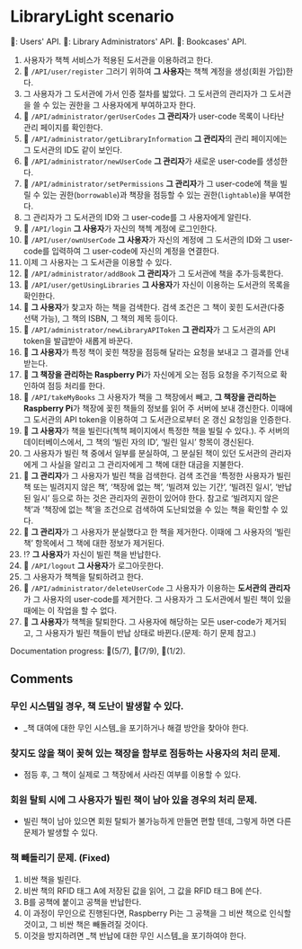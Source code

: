 # LibraryLight scenario

:small_orange_diamond:: Users' API.
:small_blue_diamond:: Library Administrators' API.
:small_red_triangle:: Bookcases' API.


1. 사용자가 책첵 서비스가 적용된 도서관을 이용하려고 한다.
2. :small_orange_diamond: `/API/user/register` 그러기 위하여 **그 사용자**는 책첵 계정을 생성(회원 가입)한다.
3. 그 사용자가 그 도서관에 가서 인증 절차를 밟았다. 그 도서관의 관리자가 그 도서관을 쓸 수 있는 권한을 그 사용자에게 부여하고자 한다.
4. :small_blue_diamond: `/API/administrator/gerUserCodes` **그 관리자**가 user-code 목록이 나타난 관리 페이지를 확인한다.
5. :small_blue_diamond: `/API/administrator/getLibraryInformation` **그 관리자**의 관리 페이지에는 그 도서관의 ID도 같이 보인다.
6. :small_blue_diamond: `/API/administrator/newUserCode` **그 관리자**가 새로운 user-code를 생성한다. 
7. :small_blue_diamond: `/API/administrator/setPermissions` **그 관리자**가 그 user-code에 책을 빌릴 수 있는 권한(`borrowable`)과 책장을 점등할 수 있는 권한(`lightable`)을 부여한다.
8. 그 관리자가 그 도서관의 ID와 그 user-code를 그 사용자에게 알린다.
9. :small_orange_diamond: `/API/login` **그 사용자**가 자신의 책첵 계정에 로그인한다.
10. :small_orange_diamond: `/API/user/ownUserCode` **그 사용자**가 자신의 계정에 그 도서관의 ID와 그 user-code를 입력하여 그 user-code에 자신의 계정을 연결한다.
11. 이제 그 사용자는 그 도서관을 이용할 수 있다.
12. :small_blue_diamond: `/API/administrator/addBook` **그 관리자**가 그 도서관에 책을 추가·등록한다.
13. :small_orange_diamond: `/API/user/getUsingLibraries` **그 사용자**가 자신이 이용하는 도서관의 목록을 확인한다.
14. :small_orange_diamond: **그 사용자**가 찾고자 하는 책을 검색한다. 검색 조건은 그 책이 꽂힌 도서관(다중 선택 가능), 그 책의 ISBN, 그 책의 제목 등이다.
15. :small_blue_diamond: `/API/administrator/newLibraryAPIToken` **그 관리자**가 그 도서관의 API token을 발급받아 새롭게 바꾼다.
16. :small_orange_diamond: **그 사용자**가 특정 책이 꽂힌 책장을 점등해 달라는 요청을 보내고 그 결과를 안내받는다.
17. :small_red_triangle: **그 책장을 관리하는 Raspberry Pi**가 자신에게 오는 점등 요청을 주기적으로 확인하여 점등 처리를 한다.
18. :small_red_triangle: `/API/takeMyBooks` 그 사용자가 책을 그 책장에서 빼고, **그 책장을 관리하는 Raspberry Pi**가 책장에 꽂힌 책들의 정보를 읽어 주 서버에 보내 갱신한다. 이때에 그 도서관의 API token을 이용하여 그 도서관으로부터 온 갱신 요청임을 인증한다.
19. :small_orange_diamond: **그 사용자**가 책을 빌린다(첵책 페이지에서 특정한 책을 빌릴 수 있다.). 주 서버의 데이터베이스에서, 그 책의 ‘빌린 자의 ID’, ‘빌린 일시’ 항목이 갱신된다.
20. 그 사용자가 빌린 책 중에서 일부를 분실하여, 그 분실된 책이 있던 도서관의 관리자에게 그 사실을 알리고 그 관리자에게 그 책에 대한 대금을 지불한다.
21. :small_blue_diamond: **그 관리자**가 그 사용자가 빌린 책을 검색한다. 검색 조건을 ‘특정한 사용자가 빌린 책 또는 빌려지지 않은 책’, ‘책장에 없는 책’, ‘빌려져 있는 기간’, ‘빌려진 일시’, ‘반납된 일시’ 등으로 하는 것은 관리자의 권한이 있어야 한다. 참고로 ‘빌려지지 않은 책’과 ‘책장에 없는 책’을 조건으로 검색하여 도난되었을 수 있는 책을 확인할 수 있다.
22. :small_blue_diamond: **그 관리자**가 그 사용자가 분실했다고 한 책을 제거한다. 이때에 그 사용자의 ‘빌린 책’ 항목에서 그 책에 대한 정보가 제거된다.
23. :interrobang: **그 사용자**가 자신이 빌린 책을 반납한다.
24. :small_orange_diamond: `/API/logout` **그 사용자**가 로그아웃한다.
25. 그 사용자가 책첵을 탈퇴하려고 한다.
26. :small_blue_diamond: `/API/administrator/deleteUserCode` 그 사용자가 이용하는 **도서관의 관리자**가 그 사용자의 user-code를 제거한다. 그 사용자가 그 도서관에서 빌린 책이 있을 때에는 이 작업을 할 수 없다.
27. :small_orange_diamond: **그 사용자**가 책첵을 탈퇴한다. 그 사용자에 해당하는 모든 user-code가 제거되고, 그 사용자가 빌린 책들이 반납 상태로 바뀐다.(문제: 하기 문제 참고.)

Documentation progress: :small_orange_diamond:(5/7), :small_blue_diamond:(7/9), :small_red_triangle:(1/2).



## Comments

### 무인 시스템일 경우, 책 도난이 발생할 수 있다.
 - _책 대여에 대한 무인 시스템_을 포기하거나 해결 방안을 찾아야 한다.

###  찾지도 않을 책이 꽂혀 있는 책장을 함부로 점등하는 사용자의 처리 문제.
 - 점등 후, 그 책이 실제로 그 책장에서 사라진 여부를 이용할 수 있다.

### 회원 탈퇴 시에 그 사용자가 빌린 책이 남아 있을 경우의 처리 문제.
 - 빌린 책이 남아 있으면 회원 탈퇴가 불가능하게 만들면 편할 텐데, 그렇게 하면 다른 문제가 발생할 수 있다.

### 책 빼돌리기 문제. (Fixed)
 1. 비싼 책을 빌린다.
 2. 비싼 책의 RFID 태그 A에 저장된 값을 읽어, 그 값을 RFID 태그 B에 쓴다.
 3. B를 공책에 붙이고 공책을 반납한다.
 4. 이 과정이 무인으로 진행된다면, Raspberry Pi는 그 공책을 그 비싼 책으로 인식할 것이고, 그 비싼 책은 빼돌려질 것이다.
 5. 이것을 방지하려면 _책 반납에 대한 무인 시스템_을 포기하여야 한다.
